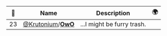 |:star2: | Name | Description | 🌍|
|---|---|---|---|
|23|[@Krutonium](https://github.com/Krutonium)/[**OwO**](https://github.com/Krutonium/OwO)|...I might be furry trash.||

